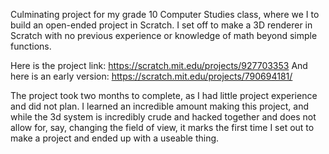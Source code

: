 Culminating project for my grade 10 Computer Studies class, where we I to build an open-ended project in Scratch. 
I set off to make a 3D renderer in Scratch with no previous experience or knowledge of math beyond simple functions. 

Here is the project link: https://scratch.mit.edu/projects/927703353
And here is an early version: https://scratch.mit.edu/projects/790694181/

The project took two months to complete, as I had little project experience and did not plan.
I learned an incredible amount making this project, and while the 3d system is incredibly crude and hacked together and does not allow for, say, changing the field of view, it marks the first time I set out to make a project and ended up with a useable thing.

